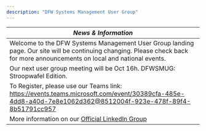 ```yaml
---
description: "DFW Systems Management User Group"
---
```


| **_News & Information_** |
|--------|
|Welcome to the DFW Systems Management User Group landing page.  Our site will be continuing changing. Please check back for more announcements on local and national events.        |
|Our next user group meeting will be Oct 16h.  DFWSMUG: Stroopwafel Edition. |
|To Register, please use our Teams link: https://events.teams.microsoft.com/event/30389cfa-485e-4dd8-a40d-7e8e1062d362@8512004f-923e-478f-89f4-8b51791cc957 |
|More information on our [Official LinkedIn Group](https://www.linkedin.com/events/dfwsmugwintermeetup7124033422594904066/)      |

